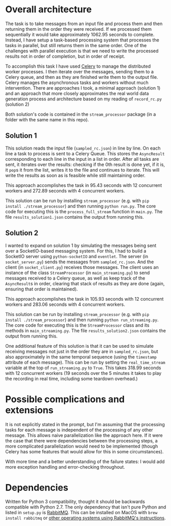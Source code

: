 # Overall architecture
The task is to take messages from an input file and process them and then returning them in the order they were received. If we processed them sequentially it would take approximately 1062.95 seconds to complete. Instead, I have setup a task-based processing system that processes the tasks in parallel, but still returns them in the same order. One of the challenges with parallel execution is that we need to write the processed results not in order of completion, but in order of receipt.

To accomplish this task I have used [Celery](http://www.celeryproject.org/) to manage the distributed worker processes. I then iterate over the messages, sending them to a Celery queue, and then as they are finished write them to the output file. Celery manages the asynchronous tasks and workers without much intervention. There are approaches I took, a minimal approach (solution 1) and an approach that more closely approximates the real world data generation process and architecture based on my reading of `record_rc.py` (solution 2)

Both solution's code is contained in the `stream_processor` package (in a folder with the same name in this repo).

## Solution 1
This solution reads the input file (`sampled_rc.json`) in line by line. On each line a task to process is sent to a Celery Queue. This stores the `AsyncResult` corresponding to each line in the input in a list in order. After all tasks are sent, it iterates over the results: checking if the 0th result is done yet, if it is, it `pop`s it from the list, writes it to the file and continues to iterate. This will write the results as soon as is feasible while still maintaining order.

This approach accomplishes the task in 95.43 seconds with 12 concurrent workers and 272.89 seconds with 4 concurrent workers.

This solution can be run by installing `stream_processor` (e.g. with `pip install ./stream_processor`) and then running `python run.py`. The core code for executing this is the `process_full_stream` function in `main.py`. The file `results_solution1.json` contains the output from running this.

## Solution 2
I wanted to expand on solution 1 by simulating the messages being sent over a SocketIO-based messaging system. For this, I had to build a SocketIO server using `python-socketIO` and `eventlet`. The server (in `socket_server.py`) sends the messages from `sampled_rc.json`. And the client (in `socket_client.py`) receives those messages. The client uses an instance of the class `StreamProcessor` (in `main_streaming.py`) to send messages received to a Celery queue, as well as keep track of the `AsyncResult`s in order, clearing that stack of results as they are done (again, ensuring that order is maintained).

This approach accomplishes the task in 105.93 seconds with 12 concurrent workers and 283.06 seconds with 4 concurrent workers.

This solution can be run by installing `stream_processor` (e.g. with `pip install ./stream_processor`) and then running `python run_streaming.py`. The core code for executing this is the `StreamProcessor` class and its methods in `main_streaming.py`. The file `results_solution2.json` contains the output from running this.

One additional feature of this solution is that it can be used to simulate receiving messages not just in the order they are in `sampled_rc.json`, but also approximately in the same temporal sequence (using the `timestamp` attribute of each message). This can be run by setting the `real_time_stream` variable at the top of `run_streaming.py` to `True`. This takes 318.99 seconds with 12 concurrent workers (19 seconds over the 5 minutes it takes to play the recording in real time, including some teardown overhead.)

# Possible complications and extensions
It is not explicitly stated in the prompt, but I'm assuming that the processing tasks for each message is independent of the processing of any other message. This allows naive parallelization like the approach here. If it were the case that there were dependencies between the processing steps, a more complicated parallelization would need to be implemented (though Celery has some features that would allow for this in some circumstances).

With more time and a better understanding of the failure states: I would add more exception handling and error-checking throughout.

# Dependencies
Written for Python 3 compatibility, thought it should be backwards compatible with Python 2.7. The only dependency that isn't pure Python and listed in `setup.py` is [RabbitMQ](https://www.rabbitmq.com/). This can be installed on MacOS with `brew install rabbitmq` or [other operating systems using RabbitMQ's instructions](https://www.rabbitmq.com/download.html).
